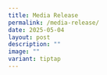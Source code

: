 ```yaml
---
title: Media Release
permalink: /media-release/
date: 2025-05-04
layout: post
description: ""
image: ""
variant: tiptap
---
```

